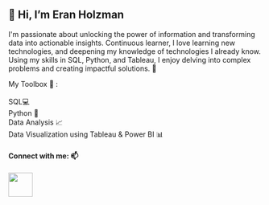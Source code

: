 

## 👋 Hi, I’m Eran Holzman 


I'm passionate about unlocking the power of information and transforming data into actionable insights. Continuous learner, I love learning new technologies, and deepening my knowledge of technologies I already know. Using my skills in SQL, Python, and Tableau, I enjoy delving into complex problems and creating impactful solutions. 🚀

My Toolbox 🧰 :
<br><br>
SQL💻<br>
Python 🐍<br>
Data Analysis 📈<br>
Data Visualization using Tableau & Power BI 📊<br>
 
 
#### Connect with me: 📫
[<img align="left" width="48px" src="https://user-images.githubusercontent.com/57855070/98333031-8fd72180-2008-11eb-96ce-cc86e185889c.png"/>][linkedin]

[linkedin]: https://www.linkedin.com/in/eran-holzman/

